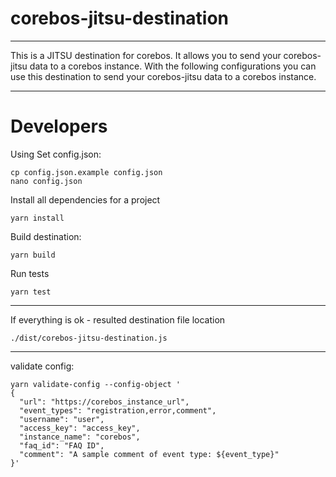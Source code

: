 
# corebos-jitsu-destination
---

This is a JITSU destination for corebos. It allows you to send your corebos-jitsu data to a corebos instance.
With the following configurations you can use this destination to send your corebos-jitsu data to a corebos instance.

---
# Developers
Using
Set config.json:
```
cp config.json.example config.json
nano config.json

```

Install all dependencies for a project
```
yarn install
```
Build destination:
```
yarn build

```

Run tests
```
yarn test
```
---

If everything is ok - resulted destination file location
```
./dist/corebos-jitsu-destination.js
```
---
validate config: 

```
yarn validate-config --config-object '
{
  "url": "https://corebos_instance_url",
  "event_types": "registration,error,comment",
  "username": "user",
  "access_key": "access_key",
  "instance_name": "corebos",
  "faq_id": "FAQ ID",
  "comment": "A sample comment of event type: ${event_type}"
}'

```

